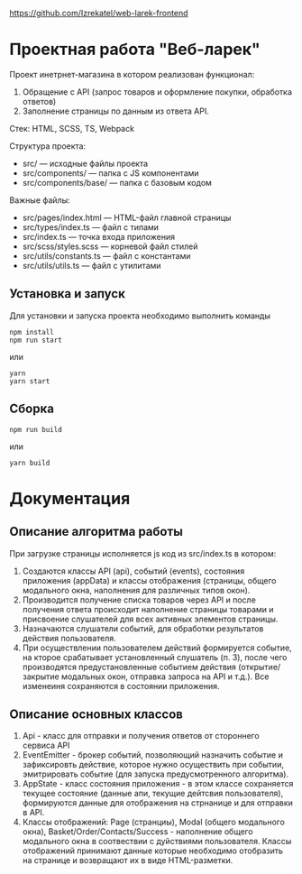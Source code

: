 https://github.com/Izrekatel/web-larek-frontend

# Проектная работа "Веб-ларек"

Проект инетрнет-магазина в котором реализован функционал:
1. Обращение с API (запрос товаров и оформление покупки, обработка ответов)
2. Заполнение страницы по данным из ответа API.

Стек: HTML, SCSS, TS, Webpack

Структура проекта:
- src/ — исходные файлы проекта
- src/components/ — папка с JS компонентами
- src/components/base/ — папка с базовым кодом

Важные файлы:
- src/pages/index.html — HTML-файл главной страницы
- src/types/index.ts — файл с типами
- src/index.ts — точка входа приложения
- src/scss/styles.scss — корневой файл стилей
- src/utils/constants.ts — файл с константами
- src/utils/utils.ts — файл с утилитами

## Установка и запуск
Для установки и запуска проекта необходимо выполнить команды

```
npm install
npm run start
```

или

```
yarn
yarn start
```
## Сборка

```
npm run build
```

или

```
yarn build
```

# Документация

## Описание алгоритма работы

При загрузке страницы исполняется js код из src/index.ts в котором:
1. Создаются классы API (api), событий (events), состояния приложения (appData) и классы отображения (страницы, общего модального окна, наполнения для различных типов окон).
2. Производится получение списка товаров через API и после получения ответа происходит наполнение страницы товарами и присвоение слушателей для всех активных элементов страницы.
3. Назначаются слушатели событий, для обработки результатов действия пользователя.
4. При осуществлении пользователем действий формируется событие, на кторое срабатывает установленный слушатель (п. 3), после чего производятся предустановленные событием действия (открытие/закрытие модальных окон, отправка запроса на API и т.д.). Все изменеиня сохраняются в состоянии приложения.

## Описание основных классов

1. Api - класс для отправки и получения ответов от стороннего сервиса API 
2. EventEmitter - брокер событий, позволяющий назначить событие и зафиксировть действие, которое нужно осуществить при событии, эмитрировать событие (для запуска предусмотренного алгоритма).
3. AppState - класс состояния приложения - в этом классе сохраняется текущее состояние (данные апи, текущие дейтсвия пользователя), формируются данные для отображения на стрнанице и для отправки в API.
4. Классы отображений: Page (странциы), Modal (общего модального окна), Basket/Order/Contacts/Success - наполнение общего модального окна в соотвествии с дуйствиями пользователя.
Классы отображений принимают данные которые необходимо отобразить на странице и возвращают их в виде HTML-разметки. 


